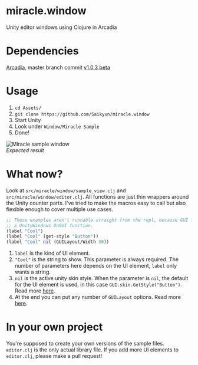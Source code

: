 # miracle.window
Unity editor windows using Clojure in Arcadia 

# Dependencies
[Arcadia](https://github.com/arcadia-unity/Arcadia), master branch commit [v1.0.3 beta](https://github.com/arcadia-unity/Arcadia/commit/488e64be85d242467729fff471a00916ffb6c3fa)

# Usage
1. `cd Assets/`
2. `git clone https://github.com/Saikyun/miracle.window`
3. Start Unity
4. Look under `Window/Miracle Sample`
5. Done!

![Miracle sample window](https://memset.se/6519/4fd04ab772b3f614731ee614e2ffb622e22e0b9c)  
_Expected result_

# What now?

Look at `src/miracle/window/sample_view.clj` and `src/miracle/window/editor.clj`. All functions are just thin wrappers around the Unity counter parts. I've tried to make the macros easy to call but also flexible enough to cover multiple use cases.

```clojure
;; These examples aren't runnable straight from the repl, because GUI functions can only be called from
;; a UnityWindows OnGUI function.
(label "Cool")
(label "Cool" (get-style "Button"))
(label "Cool" nil (GUILayout/Width 30))
```

1. `label` is the kind of UI element.
2. `"Cool"` is the string to show. This parameter is always required. The number of parameters here depends on the UI element, `label` only wants a string.
3. `nil` is the active unity skin style. When the parameter is `nil`, the default for the UI element is used, in this case `GUI.skin.GetStyle("Button")`. Read more [here](https://docs.unity3d.com/ScriptReference/GUISkin.GetStyle.html).
4. At the end you can put any number of `GUILayout` options. Read more [here](https://docs.unity3d.com/ScriptReference/GUILayoutOption.html).

# In your own project
You're supposed to create your own versions of the sample files. `editor.clj` is the only actual library file.
If you add more UI elements to `editor.clj`, please make a pull request!
